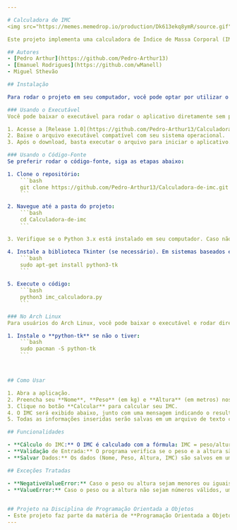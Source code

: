 ```yaml
---

# Calculadora de IMC
<img src="https://memes.memedrop.io/production/Dk613ekq8ymR/source.gif" alt="Yokuso" width="1050" height="auto"/>

Este projeto implementa uma calculadora de Índice de Massa Corporal (IMC) utilizando a biblioteca Tkinter, com uma interface gráfica simples. O programa permite ao usuário inserir seu nome, peso e altura, calcular o IMC e salvar os dados em um arquivo de texto.

## Autores
- [Pedro Arthur](https://github.com/Pedro-Arthur13)
- [Emanuel Rodrigues](https://github.com/wManell)
- Miguel Sthevão

## Instalação

Para rodar o projeto em seu computador, você pode optar por utilizar o executável fornecido ou seguir os passos abaixo para rodar o código diretamente:

### Usando o Executável
Você pode baixar o executável para rodar o aplicativo diretamente sem precisar configurar o ambiente Python. O executável está disponível na página de releases do repositório.

1. Acesse a [Release 1.0](https://github.com/Pedro-Arthur13/Calculadora-de-IMC/releases/tag/Calculator).
2. Baixe o arquivo executável compatível com seu sistema operacional.
3. Após o download, basta executar o arquivo para iniciar o aplicativo.

### Usando o Código-Fonte
Se preferir rodar o código-fonte, siga as etapas abaixo:

1. Clone o repositório:
    ```bash
    git clone https://github.com/Pedro-Arthur13/Calculadora-de-imc.git
    ```

2. Navegue até a pasta do projeto:
    ```bash
    cd Calculadora-de-imc
    ```

3. Verifique se o Python 3.x está instalado em seu computador. Caso não tenha, instale-o a partir de [python.org](https://www.python.org/downloads/).

4. Instale a biblioteca Tkinter (se necessário). Em sistemas baseados em Debian/Ubuntu, você pode instalar Tkinter com:
    ```bash
    sudo apt-get install python3-tk
    ```

5. Execute o código:
    ```bash
    python3 imc_calculadora.py
    ```

### No Arch Linux
Para usuários do Arch Linux, você pode baixar o executável e rodar diretamente ou instalar o pacote via AUR, caso esteja disponível.

1. Instale o **python-tk** se não o tiver:
    ```bash
    sudo pacman -S python-tk
    ```



## Como Usar

1. Abra a aplicação.
2. Preencha seu **Nome**, **Peso** (em kg) e **Altura** (em metros) nos campos correspondentes.
3. Clique no botão **Calcular** para calcular seu IMC.
4. O IMC será exibido abaixo, junto com uma mensagem indicando o resultado.
5. Todas as informações inseridas serão salvas em um arquivo de texto com nome `info.txt`.

## Funcionalidades

- **Cálculo do IMC:** O IMC é calculado com a fórmula: IMC = peso/altura^2
- **Validação de Entrada:** O programa verifica se o peso e a altura são valores positivos e se são números válidos.
- **Salvar Dados:** Os dados (Nome, Peso, Altura, IMC) são salvos em um arquivo de texto.

## Exceções Tratadas

- **NegativeValueError:** Caso o peso ou altura sejam menores ou iguais a zero, uma exceção personalizada será gerada, exibindo uma mensagem de erro.
- **ValueError:** Caso o peso ou a altura não sejam números válidos, uma exceção será gerada, indicando que as entradas precisam ser numéricas.

  
## Projeto na Disciplina de Programação Orientada a Objetos
- Este projeto faz parte da matéria de **Programação Orientada a Objetos**, ministrada pelo professor [Michel da Silva](https://github.com/MichelZero).
--- 
```

